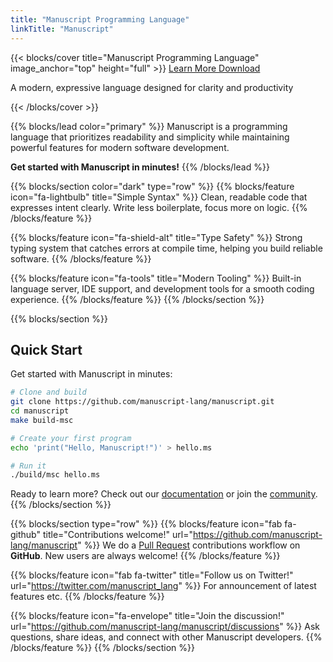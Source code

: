 ```yaml
---
title: "Manuscript Programming Language"
linkTitle: "Manuscript"
---
```


{{< blocks/cover title="Manuscript Programming Language" image_anchor="top" height="full" >}}
<a class="btn btn-lg btn-primary me-3 mb-4" href="/docs/">
  Learn More <i class="fas fa-arrow-alt-circle-right ms-2"></i>
</a>
<a class="btn btn-lg btn-secondary me-3 mb-4" href="/downloads/">
  Download <i class="fab fa-github ms-2 "></i>
</a>
<p class="lead mt-5">A modern, expressive language designed for clarity and productivity</p>
{{< /blocks/cover >}}

{{% blocks/lead color="primary" %}}
Manuscript is a programming language that prioritizes readability and simplicity while maintaining powerful features for modern software development.

**Get started with Manuscript in minutes!**
{{% /blocks/lead %}}

{{% blocks/section color="dark" type="row" %}}
{{% blocks/feature icon="fa-lightbulb" title="Simple Syntax" %}}
Clean, readable code that expresses intent clearly. Write less boilerplate, focus more on logic.
{{% /blocks/feature %}}

{{% blocks/feature icon="fa-shield-alt" title="Type Safety" %}}
Strong typing system that catches errors at compile time, helping you build reliable software.
{{% /blocks/feature %}}

{{% blocks/feature icon="fa-tools" title="Modern Tooling" %}}
Built-in language server, IDE support, and development tools for a smooth coding experience.
{{% /blocks/feature %}}
{{% /blocks/section %}}

{{% blocks/section %}}
## Quick Start

Get started with Manuscript in minutes:

```bash
# Clone and build
git clone https://github.com/manuscript-lang/manuscript.git
cd manuscript
make build-msc

# Create your first program
echo 'print("Hello, Manuscript!")' > hello.ms

# Run it
./build/msc hello.ms
```

Ready to learn more? Check out our [documentation](/docs/) or join the [community](/community/).
{{% /blocks/section %}}

{{% blocks/section type="row" %}}
{{% blocks/feature icon="fab fa-github" title="Contributions welcome!" url="https://github.com/manuscript-lang/manuscript" %}}
We do a [Pull Request](https://github.com/manuscript-lang/manuscript/pulls) contributions workflow on **GitHub**. New users are always welcome!
{{% /blocks/feature %}}

{{% blocks/feature icon="fab fa-twitter" title="Follow us on Twitter!" url="https://twitter.com/manuscript_lang" %}}
For announcement of latest features etc.
{{% /blocks/feature %}}

{{% blocks/feature icon="fa-envelope" title="Join the discussion!" url="https://github.com/manuscript-lang/manuscript/discussions" %}}
Ask questions, share ideas, and connect with other Manuscript developers.
{{% /blocks/feature %}}
{{% /blocks/section %}} 